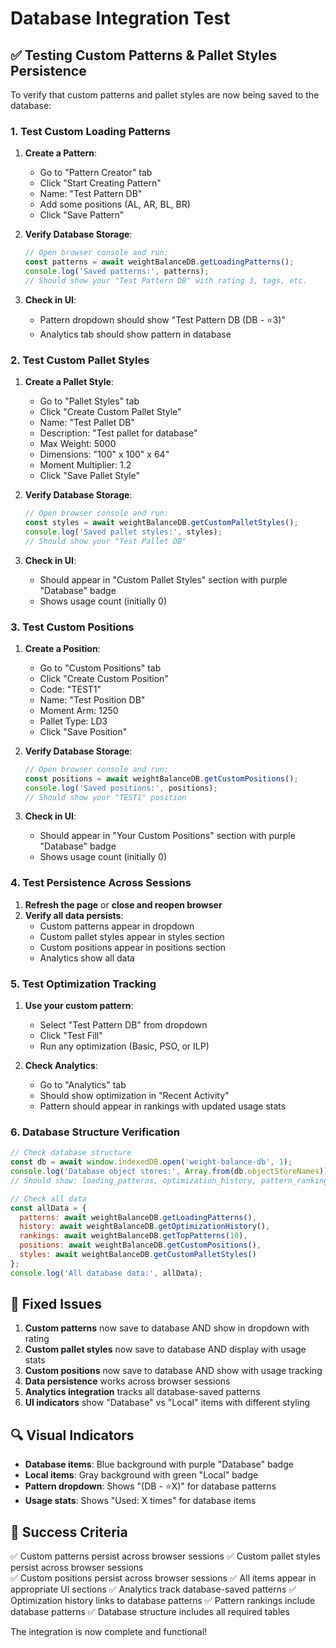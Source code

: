# Database Integration Test

## ✅ Testing Custom Patterns & Pallet Styles Persistence

To verify that custom patterns and pallet styles are now being saved to the database:

### 1. Test Custom Loading Patterns

1. **Create a Pattern**:
   - Go to "Pattern Creator" tab
   - Click "Start Creating Pattern"
   - Name: "Test Pattern DB"
   - Add some positions (AL, AR, BL, BR)
   - Click "Save Pattern"

2. **Verify Database Storage**:
   ```javascript
   // Open browser console and run:
   const patterns = await weightBalanceDB.getLoadingPatterns();
   console.log('Saved patterns:', patterns);
   // Should show your "Test Pattern DB" with rating 3, tags, etc.
   ```

3. **Check in UI**:
   - Pattern dropdown should show "Test Pattern DB (DB - ⭐3)"
   - Analytics tab should show pattern in database

### 2. Test Custom Pallet Styles

1. **Create a Pallet Style**:
   - Go to "Pallet Styles" tab
   - Click "Create Custom Pallet Style"
   - Name: "Test Pallet DB"
   - Description: "Test pallet for database"
   - Max Weight: 5000
   - Dimensions: "100" x 100" x 64"
   - Moment Multiplier: 1.2
   - Click "Save Pallet Style"

2. **Verify Database Storage**:
   ```javascript
   // Open browser console and run:
   const styles = await weightBalanceDB.getCustomPalletStyles();
   console.log('Saved pallet styles:', styles);
   // Should show your "Test Pallet DB"
   ```

3. **Check in UI**:
   - Should appear in "Custom Pallet Styles" section with purple "Database" badge
   - Shows usage count (initially 0)

### 3. Test Custom Positions

1. **Create a Position**:
   - Go to "Custom Positions" tab
   - Click "Create Custom Position"
   - Code: "TEST1"
   - Name: "Test Position DB"
   - Moment Arm: 1250
   - Pallet Type: LD3
   - Click "Save Position"

2. **Verify Database Storage**:
   ```javascript
   // Open browser console and run:
   const positions = await weightBalanceDB.getCustomPositions();
   console.log('Saved positions:', positions);
   // Should show your "TEST1" position
   ```

3. **Check in UI**:
   - Should appear in "Your Custom Positions" section with purple "Database" badge
   - Shows usage count (initially 0)

### 4. Test Persistence Across Sessions

1. **Refresh the page** or **close and reopen browser**
2. **Verify all data persists**:
   - Custom patterns appear in dropdown
   - Custom pallet styles appear in styles section
   - Custom positions appear in positions section
   - Analytics show all data

### 5. Test Optimization Tracking

1. **Use your custom pattern**:
   - Select "Test Pattern DB" from dropdown
   - Click "Test Fill"
   - Run any optimization (Basic, PSO, or ILP)

2. **Check Analytics**:
   - Go to "Analytics" tab
   - Should show optimization in "Recent Activity"
   - Pattern should appear in rankings with updated usage stats

### 6. Database Structure Verification

```javascript
// Check database structure
const db = await window.indexedDB.open('weight-balance-db', 1);
console.log('Database object stores:', Array.from(db.objectStoreNames));
// Should show: loading_patterns, optimization_history, pattern_rankings, custom_positions, custom_pallet_styles

// Check all data
const allData = {
  patterns: await weightBalanceDB.getLoadingPatterns(),
  history: await weightBalanceDB.getOptimizationHistory(),
  rankings: await weightBalanceDB.getTopPatterns(10),
  positions: await weightBalanceDB.getCustomPositions(),
  styles: await weightBalanceDB.getCustomPalletStyles()
};
console.log('All database data:', allData);
```

## 🐛 Fixed Issues

1. **Custom patterns** now save to database AND show in dropdown with rating
2. **Custom pallet styles** now save to database AND display with usage stats
3. **Custom positions** now save to database AND show with usage tracking
4. **Data persistence** works across browser sessions
5. **Analytics integration** tracks all database-saved patterns
6. **UI indicators** show "Database" vs "Local" items with different styling

## 🔍 Visual Indicators

- **Database items**: Blue background with purple "Database" badge
- **Local items**: Gray background with green "Local" badge  
- **Pattern dropdown**: Shows "(DB - ⭐X)" for database patterns
- **Usage stats**: Shows "Used: X times" for database items

## 🎯 Success Criteria

✅ Custom patterns persist across browser sessions
✅ Custom pallet styles persist across browser sessions  
✅ Custom positions persist across browser sessions
✅ All items appear in appropriate UI sections
✅ Analytics track database-saved patterns
✅ Optimization history links to database patterns
✅ Pattern rankings include database patterns
✅ Database structure includes all required tables

The integration is now complete and functional!